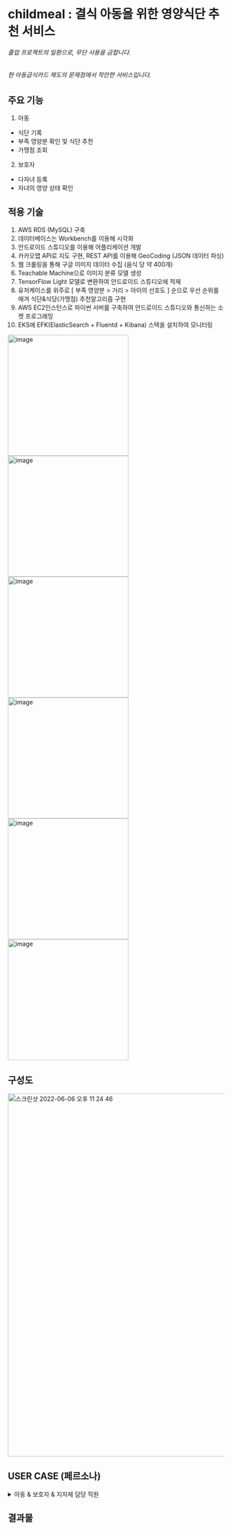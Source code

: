 # childmeal : 결식 아동을 위한 영양식단 추천 서비스 
###### 졸업 프로젝트의 일환으로, 무단 사용을 금합니다. 
###### 현 아동급식카드 제도의 문제점에서 착안한 서비스입니다.
## 주요 기능
1) 아동
- 식단 기록
- 부족 영양분 확인 및 식단 추천
- 가맹점 조회

2) 보호자
- 다자녀 등록
- 자녀의 영양 상태 확인

## 적용 기술
1) AWS RDS (MySQL) 구축 
2) 데이터베이스는 Workbench를 이용해 시각화
3) 안드로이드 스튜디오를 이용해 어플리케이션 개발
4) 카카오맵 API로 지도 구현, REST API를 이용해 GeoCoding (JSON 데이터 파싱)
5) 웹 크롤링을 통해 구글 이미지 데이터 수집 (음식 당 약 400개)
6) Teachable Machine으로 이미지 분류 모델 생성
7) TensorFlow Light 모델로 변환하여 안드로이드 스튜디오에 적재
8) 유저케이스를 위주로 [ 부족 영양분 > 거리 > 아이의 선호도 ] 순으로 우선 순위를 매겨 식단&식당(가맹점) 추천알고리즘 구현
9) AWS EC2인스턴스로 파이썬 서버를 구축하여 안드로이드 스튜디오와 통신하는 소켓 프로그래밍
10) EKS에 EFK(ElasticSearch + Fluentd + Kibana) 스택을 설치하여 모니터링

<img width="280" alt="image" src="https://user-images.githubusercontent.com/65750746/173902004-f44bbc7c-04d8-4365-8048-52ece33eff81.png">
<img width="280" alt="image" src="https://user-images.githubusercontent.com/65750746/173902056-4f80d3ea-7408-4d17-91fe-ac31950498ed.png">
<img width="280" alt="image" src="https://user-images.githubusercontent.com/65750746/173902072-a1da86d4-9778-4d47-b7e5-24f89261677a.png">
<img width="280" alt="image" src="https://user-images.githubusercontent.com/65750746/173902116-a3e6af99-e544-47b8-b72e-617d94ec5cc5.png">
<img width="280" alt="image" src="https://user-images.githubusercontent.com/65750746/173902145-bd07a12e-c925-4cad-87b1-869fc8b9f28e.png">
<img width="280" alt="image" src="https://user-images.githubusercontent.com/65750746/173902170-ab91195b-165a-431a-b7ab-dcf106905b70.png">

## 구성도
<img width="841" alt="스크린샷 2022-06-06 오후 11 24 46" src="https://user-images.githubusercontent.com/65750746/172187706-52a84c6c-2923-4da1-8a31-9b0a9be3e29d.png">


## USER CASE (페르소나)
<details>
<summary>아동 & 보호자 & 지자체 담당 직원</summary>
<div markdown="1">
<img width="800" alt="스크린샷 2022-05-16 오후 9 22 32" src="https://user-images.githubusercontent.com/65750746/168591490-94d4918a-a772-4b3d-b851-69180ce95f57.png">
<img width="800" alt="스크린샷 2022-05-16 오후 9 22 48" src="https://user-images.githubusercontent.com/65750746/168591522-592f2b0f-22f7-4e73-8b46-9785808d44b1.png">
<img width="800" alt="스크린샷 2022-05-16 오후 9 23 03" src="https://user-images.githubusercontent.com/65750746/168591571-3815e279-cbd7-44e0-a96d-8ddb8b977504.png">
</div>
</details>

## 결과물 
